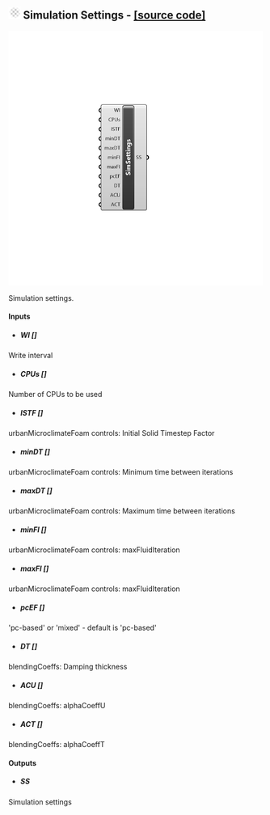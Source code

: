 ## ![](../../images/icons/Simulation_Settings.png) Simulation Settings - [[source code]](https://github.com/Eddy3D-Dev/Eddy3D/tree/dev/Simulation%20Settings.cs)

![](../../images/components/Simulation_Settings.png)

Simulation settings.

#### Inputs
* ##### WI []
Write interval
* ##### CPUs []
Number of CPUs to be used
* ##### ISTF []
urbanMicroclimateFoam controls: Initial Solid Timestep Factor
* ##### minDT []
urbanMicroclimateFoam controls: Minimum time between iterations
* ##### maxDT []
urbanMicroclimateFoam controls: Maximum time between iterations
* ##### minFI []
urbanMicroclimateFoam controls: maxFluidIteration
* ##### maxFI []
urbanMicroclimateFoam controls: maxFluidIteration
* ##### pcEF []
'pc-based' or 'mixed' - default is 'pc-based'
* ##### DT []
blendingCoeffs: Damping thickness
* ##### ACU []
blendingCoeffs: alphaCoeffU
* ##### ACT []
blendingCoeffs: alphaCoeffT

#### Outputs
* ##### SS
Simulation settings